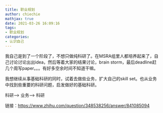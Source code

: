 ```yaml
---
title: 职业规划
author: chiechie
mathjax: true
date: 2021-03-26 16:09:16
tags:
- 职业规划
categories:
- 认识自己
---
```





我自己是到了一个阶段了，不想只做纯科研了。在MSRA组里人都培养起来了，自己讨论讨论出出idea，然后等着大家的结果讨论，brain storm，最后deadline赶几个周写paper。。。有好多空余时间不知道干嘛。

我想继续从事基础科研的同时，试着去做些业务，扩大自己的skill set。也从业务中找到些重要的科研问题，启发做好的基础科研。

科研—> 业务—> 科研

链接：https://www.zhihu.com/question/348538256/answer/841085094